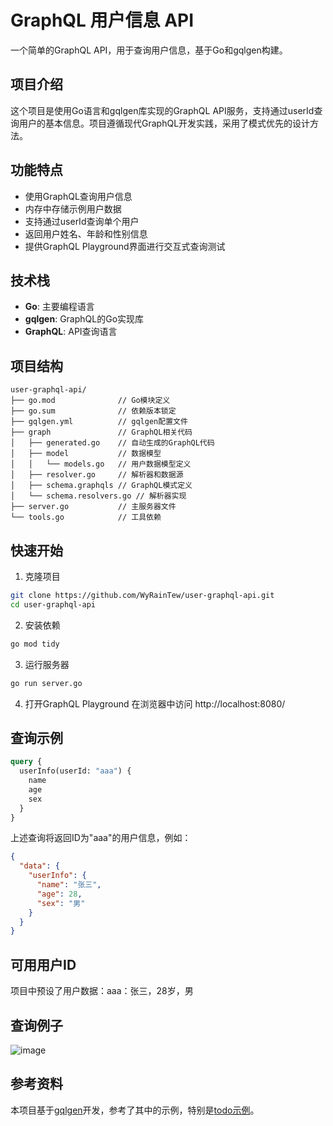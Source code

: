 # GraphQL 用户信息 API

一个简单的GraphQL API，用于查询用户信息，基于Go和gqlgen构建。

## 项目介绍

这个项目是使用Go语言和gqlgen库实现的GraphQL API服务，支持通过userId查询用户的基本信息。项目遵循现代GraphQL开发实践，采用了模式优先的设计方法。

## 功能特点

- 使用GraphQL查询用户信息
- 内存中存储示例用户数据
- 支持通过userId查询单个用户
- 返回用户姓名、年龄和性别信息
- 提供GraphQL Playground界面进行交互式查询测试

## 技术栈

- **Go**: 主要编程语言
- **gqlgen**: GraphQL的Go实现库
- **GraphQL**: API查询语言

## 项目结构

```
user-graphql-api/
├── go.mod              // Go模块定义
├── go.sum              // 依赖版本锁定
├── gqlgen.yml          // gqlgen配置文件
├── graph               // GraphQL相关代码
│   ├── generated.go    // 自动生成的GraphQL代码
│   ├── model           // 数据模型
│   │   └── models.go   // 用户数据模型定义
│   ├── resolver.go     // 解析器和数据源
│   ├── schema.graphqls // GraphQL模式定义
│   └── schema.resolvers.go // 解析器实现
├── server.go           // 主服务器文件
└── tools.go            // 工具依赖
```

## 快速开始

1. 克隆项目
```bash
git clone https://github.com/WyRainTew/user-graphql-api.git
cd user-graphql-api
```

2. 安装依赖
```bash
go mod tidy
```

3. 运行服务器
```bash
go run server.go
```

4. 打开GraphQL Playground
在浏览器中访问 http://localhost:8080/

## 查询示例

```graphql
query {
  userInfo(userId: "aaa") {
    name
    age
    sex
  }
}
```

上述查询将返回ID为"aaa"的用户信息，例如：

```json
{
  "data": {
    "userInfo": {
      "name": "张三",
      "age": 28,
      "sex": "男"
    }
  }
}
```

## 可用用户ID

项目中预设了用户数据：aaa：张三，28岁，男


## 查询例子
![image](https://github.com/user-attachments/assets/4f507bcc-7b12-466b-871d-cdc48395dbe2)


## 参考资料

本项目基于[gqlgen](https://github.com/99designs/gqlgen)开发，参考了其中的示例，特别是[todo示例](https://github.com/99designs/gqlgen/tree/master/_examples/todo)。 
